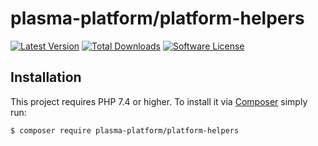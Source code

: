 # plasma-platform/platform-helpers

[![Latest Version](https://img.shields.io/packagist/v/plasma-platform/platform-helpers.svg?style=flat-square)](https://packagist.org/packages/plasma-platform/platform-helpers)
[![Total Downloads](https://img.shields.io/packagist/dt/plasma-platform/platform-helpers.svg?style=flat-square)](https://packagist.org/packages/plasma-platform/platform-helpers)
[![Software License](https://img.shields.io/badge/License-BSD--3-brightgreen.svg?style=flat-square)](LICENSE)


## Installation

This project requires PHP 7.4 or higher.  To install it via [Composer] simply run:

``` bash
$ composer require plasma-platform/platform-helpers
```

[Composer]: https://getcomposer.org/